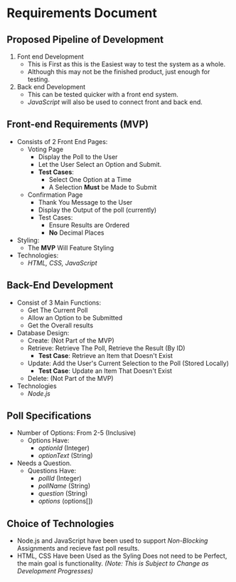 # Requirements Document

## Proposed Pipeline of Development
1. Font end Development
    * This is First as this is the Easiest way to test the system as a whole.
    * Although this may not be the finished product, just enough for testing.
2. Back end Development
    * This can be tested quicker with a front end system.
    * *JavaScript* will also be used to connect front and back end.

## Front-end Requirements (MVP)
* Consists of 2 Front End Pages:
    * Voting Page
        * Display the Poll to the User
        * Let the User Select an Option and Submit.
        * **Test Cases**:
            * Select One Option at a Time
            * A Selection **Must** be Made to Submit
    * Confirmation Page
        * Thank You Message to the User
        * Display the Output of the poll (currently)
        * Test Cases:
            * Ensure Results are Ordered
            * **No** Decimal Places
* Styling:
    * The **MVP** Will Feature Styling
* Technologies:
    * *HTML, CSS, JavaScript*

## Back-End Development
* Consist of 3 Main Functions:
    * Get The Current Poll
    * Allow an Option to be Submitted
    * Get the Overall results
* Database Design:
    * Create: (Not Part of the MVP)
    * Retrieve: Retrieve The Poll, Retrieve the Result (By ID)
        * **Test Case**: Retrieve an Item that Doesn't Exist
    * Update: Add the User's Current Selection to the Poll (Stored Locally)
        * **Test Case**: Update an Item That Doesn't Exist
    * Delete: (Not Part of the MVP)
* Technologies
    * *Node.js*

## Poll Specifications
* Number of Options: From 2-5 (Inclusive)
    * Options Have:
        * *optionId* (Integer)
        * *optionText* (String)
* Needs a Question.
    * Questions Have:
        * *pollId* (Integer)
        * *pollName* (String)
        * *question* (String)
        * *options* (options[])

## Choice of Technologies
* Node.js and JavaScript have been used to support *Non-Blocking* Assignments and recieve fast poll results.
* HTML, CSS Have been Used as the Syling Does not need to be Perfect, the main goal is functionality.
*(Note: This is Subject to Change as Development Progresses)*